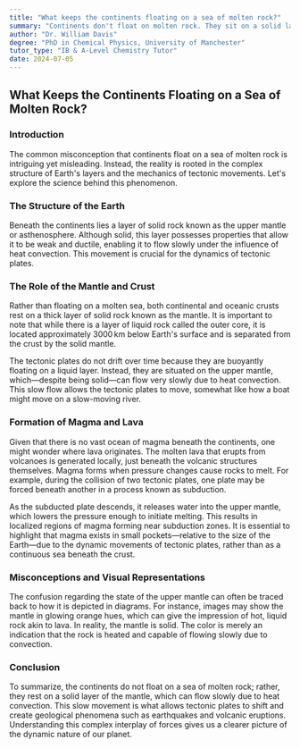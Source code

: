 ```yaml
---
title: "What keeps the continents floating on a sea of molten rock?"
summary: "Continents don't float on molten rock. They sit on a solid layer called the mantle, which is weak enough to flow slowly under heat convection, causing tectonic plates to move. Magma forms locally, not from a global sea, and is created by pressure changes, like during tectonic plate collisions."
author: "Dr. William Davis"
degree: "PhD in Chemical Physics, University of Manchester"
tutor_type: "IB & A-Level Chemistry Tutor"
date: 2024-07-05
---
```


## What Keeps the Continents Floating on a Sea of Molten Rock?

### Introduction

The common misconception that continents float on a sea of molten rock is intriguing yet misleading. Instead, the reality is rooted in the complex structure of Earth's layers and the mechanics of tectonic movements. Let's explore the science behind this phenomenon.

### The Structure of the Earth

Beneath the continents lies a layer of solid rock known as the upper mantle or asthenosphere. Although solid, this layer possesses properties that allow it to be weak and ductile, enabling it to flow slowly under the influence of heat convection. This movement is crucial for the dynamics of tectonic plates.

### The Role of the Mantle and Crust

Rather than floating on a molten sea, both continental and oceanic crusts rest on a thick layer of solid rock known as the mantle. It is important to note that while there is a layer of liquid rock called the outer core, it is located approximately $3000 \, \text{km}$ below Earth's surface and is separated from the crust by the solid mantle. 

The tectonic plates do not drift over time because they are buoyantly floating on a liquid layer. Instead, they are situated on the upper mantle, which—despite being solid—can flow very slowly due to heat convection. This slow flow allows the tectonic plates to move, somewhat like how a boat might move on a slow-moving river.

### Formation of Magma and Lava

Given that there is no vast ocean of magma beneath the continents, one might wonder where lava originates. The molten lava that erupts from volcanoes is generated locally, just beneath the volcanic structures themselves. Magma forms when pressure changes cause rocks to melt. For example, during the collision of two tectonic plates, one plate may be forced beneath another in a process known as subduction. 

As the subducted plate descends, it releases water into the upper mantle, which lowers the pressure enough to initiate melting. This results in localized regions of magma forming near subduction zones. It is essential to highlight that magma exists in small pockets—relative to the size of the Earth—due to the dynamic movements of tectonic plates, rather than as a continuous sea beneath the crust.

### Misconceptions and Visual Representations

The confusion regarding the state of the upper mantle can often be traced back to how it is depicted in diagrams. For instance, images may show the mantle in glowing orange hues, which can give the impression of hot, liquid rock akin to lava. In reality, the mantle is solid. The color is merely an indication that the rock is heated and capable of flowing slowly due to convection.

### Conclusion

To summarize, the continents do not float on a sea of molten rock; rather, they rest on a solid layer of the mantle, which can flow slowly due to heat convection. This slow movement is what allows tectonic plates to shift and create geological phenomena such as earthquakes and volcanic eruptions. Understanding this complex interplay of forces gives us a clearer picture of the dynamic nature of our planet.
    